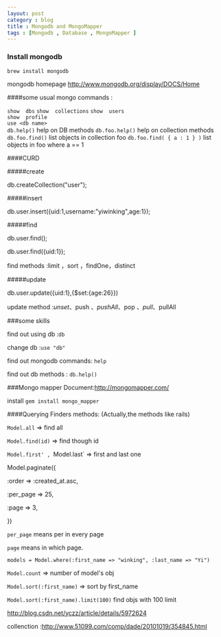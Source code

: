 ```yaml
---
layout: post
category : blog
title : Mongodb and MongoMapper
tags : [Mongodb , Database , MongoMapper ]
---
```

### Install mongodb
`brew install mongodb`

mongodb homepage <http://www.mongodb.org/display/DOCS/Home>

####some usual mongo commands :

`show  dbs`
`show  collections`
`show  users`              
`show  profile`     
`use <db name>`    
`db.help()`                    help on DB methods
`db.foo.help()`                help on collection methods
`db.foo.find()`                list objects in collection foo
`db.foo.find( { a : 1 } )`     list objects in foo where a == 1 

####CURD

#####create

db.createCollection("user"); 

#####insert

db.user.insert({uid:1,username:"yiwinking",age:1});

#####find

db.user.find(); 

db.user.find({uid:1}); 

find methods :limit ，sort ，findOne，distinct

#####update

db.user.update({uid:1},{$set:{age:26}})

update method :$unset、$push 、$pushAll 、$pop 、$pull 、$pullAll


###some skills

find out using db :`db`

change db :`use "db"`

find out mongodb commands: `help`

find out db methods : `db.help()`


###Mongo mapper
Document:<http://mongomapper.com/>

install `gem install mongo_mapper`

####Querying
Finders methods:
(Actually,the methods like rails)

`Model.all` => find all

`Model.find(id)` => find though id

`Model.first' , `Model.last` => first and last one

Model.paginate({

  :order    => :created_at.asc,

  :per_page => 25, 

  :page     => 3,

})

`per_page` means per in every page

`page` means in which page.

`models = Model.where(:first_name => "winking", :last_name => "Yi")` 

`Model.count` => number of model's obj

`Model.sort(:first_name)` => sort by first_name

`Model.sort(:first_name).limit(100)` find  objs with 100 limit


 




http://blog.csdn.net/yczz/article/details/5972624

collenction :http://www.51099.com/comp/dade/20101019/354845.html

